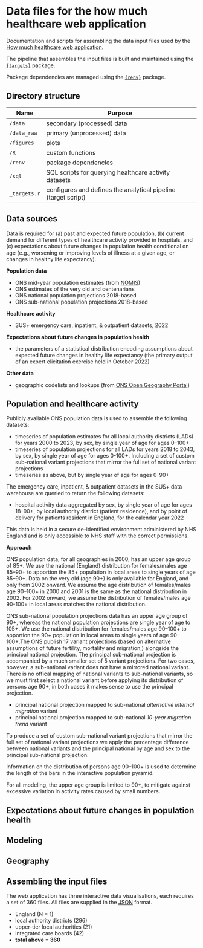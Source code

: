 # Data files for the how much healthcare web application

Documentation and scripts for assembling the data input files used by the [How
much healthcare web application](https://github.com/The-Strategy-Unit/aging_pop_web_app).

The pipeline that assembles the input files is built and maintained using the
[`{targets}`](https://books.ropensci.org/targets/) package.

Package dependencies are managed using the [`{renv}`](https://rstudio.github.io/renv/index.html) package.

## Directory structure
|Name      |Purpose   |
|----------|----------|
|`/data` | secondary (processed) data |
|`/data_raw` | primary (unprocessed) data | 
|`/figures` | plots | 
|`/R` |custom functions |  
|`/renv` | package dependencies |  
|`/sql` | SQL scripts for querying healthcare activity datasets  |
|`_targets.r` | configures and defines the analytical pipeline (target script) |

## Data sources
Data is required for (a) past and expected future population, (b) current demand for different types of healthcare activity provided in hospitals, and (c) expectations about future changes in population health conditional on age (e.g., worsening or improving levels of illness at a given age, or changes in healthy life expectancy).

**Population data**

* ONS mid-year population estimates (from [NOMIS](https://www.nomisweb.co.uk/))
* ONS estimates of the very old and centenarians
* ONS national population projections 2018-based
* ONS sub-national population projections 2018-based

**Healthcare activity**

* SUS+ emergency care, inpatient, & outpatient datasets, 2022

**Expectations about future changes in population health**

* the parameters of a statistical distribution encoding assumptions about expected future changes in healthy life expectancy (the primary output of an expert elicitation exercise held in October 2022)

**Other data**

* geographic codelists and lookups (from [ONS Open Geography Portal](https://geoportal.statistics.gov.uk/))

## Population and healthcare activity
Publicly available ONS population data is used to assemble the following datasets:

* timeseries of population estimates for all local authority districts (LADs) for years 2000 to 2023, by sex, by single year of age for ages 0–100+
* timeseries of population projections for all LADs for years 2018 to 2043, by sex, by single year of age for ages 0-100+. Including a set of custom sub-national variant projections that mirror the full set of national variant projections
* timeseries as above, but by single year of age for ages 0-90+ 

The emergency care, inpatient, & outpatient datasets in the SUS+ data warehouse are queried to return the following datasets:

* hospital activity data aggregated by sex, by single year of age for ages 18–90+, by local authority district (patient residence), and by point of delivery for patients resident in England, for the calendar year 2022

This data is held in a secure de-identified environment administered by NHS England and is only accessible to NHS staff with the correct permissions.

**Approach**

ONS population data, for all geographies in 2000, has an upper age group of 85+. We use the national (England) distribution for females/males age 85–90+ to apportion the 85+ population in local areas to single years of age 85–90+. Data on the very old (age 90+) is only available for England, and only from 2002 onward. We assume the age distribution of females/males age 90–100+ in 2000 and 2001 is the same as the national distribution in 2002. For 2002 onward, we assume the distribution of females/males age 90-100+ in local areas matches the national distribution.

ONS sub-national population projections data has an upper age group of 90+, whereas the national population projections are single year of age to 105+. We use the national distribution for females/males age 90–100+ to apportion the 90+ population in local areas to single years of age 90–100+.The ONS publish 17 variant projections (based on alternative assumptions of future fertility, mortality and migration,) alongside the principal national projection. The principal sub-national projection is accompanied by a much smaller set of 5 variant projections. For two cases, however, a sub-national variant does not have a mirrored national variant. There is no offical mapping of national variants to sub-national variants, so we must first select a national variant before applying its distribution of persons age 90+, in both cases it makes sense to use the principal projection.

* principal national projection mapped to sub-national *alternative internal migration* variant
* principal national projection mapped to sub-national *10-year migration trend* variant

To produce a set of custom sub-national variant projections that mirror the full set of national variant
projections we apply the percentage difference between national variants and the principal national by age and sex to the principal sub-national projection.

Information on the distribution of persons age 90–100+ is used to determine the length of the bars in the interactive population pyramid.

For all modeling, the upper age group is limited to 90+, to mitigate against excessive variation in activity rates caused by small numbers.

## Expectations about future changes in population health

## Modeling

## Geography

## Assembling the input files
The web application has three interactive data visualisations, each requires a set of 360 files. All files are supplied in the [JSON](https://en.wikipedia.org/wiki/JSON) format.

* England (N = 1)
* local authority districts (296)
* upper-tier local authorities (21)
* integrated care boards (42)
* **total above = 360**
